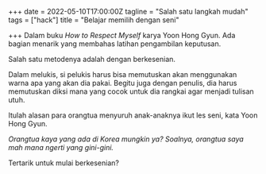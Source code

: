 +++
date = 2022-05-10T17:00:00Z
tagline = "Salah satu langkah mudah"
tags = ["hack"]
title = "Belajar memilih dengan seni"

+++
Dalam buku _How to Respect Myself_ karya Yoon Hong Gyun. Ada bagian menarik yang membahas latihan pengambilan keputusan.

Salah satu metodenya adalah dengan berkesenian.

Dalam melukis, si pelukis harus bisa memutuskan akan menggunakan warna apa yang akan dia pakai. Begitu juga dengan penulis, dia harus memutuskan diksi mana yang cocok untuk dia rangkai agar menjadi tulisan utuh.

Itulah alasan para orangtua menyuruh anak-anaknya ikut les seni, kata Yoon Hong Gyun.

_Orangtua kaya yang ada di Korea mungkin ya? Soalnya, orangtua saya mah mana ngerti yang gini-gini._

Tertarik untuk mulai berkesenian?